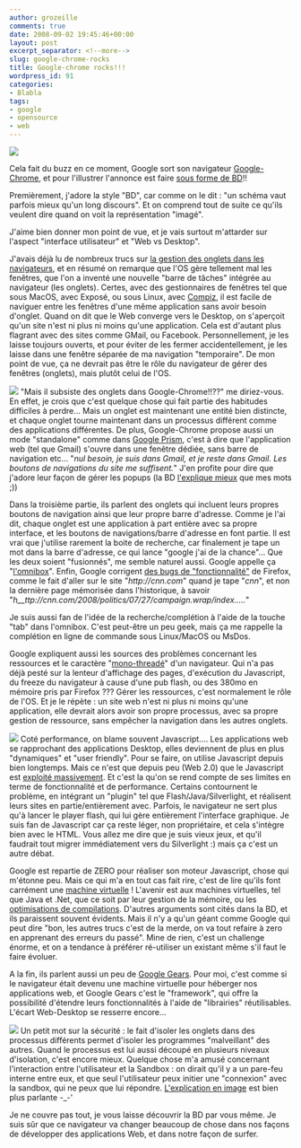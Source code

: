 ```yaml
---
author: grozeille
comments: true
date: 2008-09-02 19:45:46+00:00
layout: post
excerpt_separator: <!--more-->
slug: google-chrome-rocks
title: Google-chrome rocks!!!
wordpress_id: 91
categories:
- Blabla
tags:
- google
- opensource
- web
---
```


[![](http://grozeille.files.wordpress.com/2008/09/google-chrome_d_253845ejpeg1.jpg)](http://grozeille.files.wordpress.com/2008/09/google-chrome_d_253845ejpeg1.jpg)

Cela fait du buzz en ce moment, Google sort son navigateur [Google-Chrome](http://www.google.com/chrome), et pour l'illustrer l'annonce est faire [sous forme de BD](http://www.google.com/googlebooks/chrome/)!!

Premièrement, j'adore la style "BD", car comme on le dit : "un schéma vaut parfois mieux qu'un long discours". Et on comprend tout de suite ce qu'ils veulent dire quand on voit la représentation "imagé".

J'aime bien donner mon point de vue, et je vais surtout m'attarder sur l'aspect "interface utilisateur" et "Web vs Desktop".

<!--more-->

J'avais déjà lu de nombreux trucs sur [la gestion des onglets dans les navigateurs](http://people.mozilla.com/~faaborg/files/prism/announcement/transition550.png), et en résumé on remarque que l'OS gère tellement mal les fenêtres, que l'on a inventé une nouvelle "barre de tâches" intégrée au navigateur (les onglets).
Certes, avec des gestionnaires de fenêtres tel que sous MacOS, avec Exposé, ou sous Linux, avec [Compiz](http://fr.youtube.com/watch?v=-LsrocISlyQ), il est facile de naviguer entre les fenêtres d'une même application sans avoir besoin d'onglet.
Quand on dit que le Web converge vers le Desktop, on s'aperçoit qu'un site n'est ni plus ni moins qu'une application. Cela est d'autant plus flagrant avec des sites comme GMail, ou Facebook. Personnellement, je les laisse toujours ouverts, et pour éviter de les fermer accidentellement, je les laisse dans une fenêtre séparée de ma navigation "temporaire".
De mon point de vue, ça ne devrait pas être le rôle du navigateur de gérer des fenêtres (onglets), mais plutôt celui de l'OS.


[![](http://grozeille.files.wordpress.com/2008/09/image-23.png?w=300)](http://grozeille.files.wordpress.com/2008/09/image-23.png)
"Mais il subsiste des onglets dans Google-Chrome!!??" me diriez-vous. En effet, je crois que c'est quelque chose qui fait partie des habitudes difficiles à perdre...
Mais un onglet est maintenant une entité bien distincte, et chaque onglet tourne maintenant dans un processus différent comme des applications différentes.
De plus, Google-Chrome propose aussi un mode "standalone" comme dans [Google Prism](http://labs.mozilla.com/2007/10/prism/), c'est à dire que l'application web (tel que Gmail) s'ouvre dans une fenêtre dédiée, sans barre de navigation etc... "_nul besoin, je suis dans Gmail, et je reste dans Gmail. Les boutons de navigations du site me suffisent._"
J'en profite pour dire que j'adore leur façon de gérer les popups (la BD [l'explique mieux](http://www.google.com/googlebooks/chrome/images/23.jpg) que mes mots ;))

Dans la troisième partie, ils parlent des onglets qui incluent leurs propres boutons de navigation ainsi que leur propre barre d'adresse. Comme je l'ai dit, chaque onglet est une application à part entière avec sa propre interface, et les boutons de navigations/barre d'adresse en font partie.
Il est vrai que j'utilise rarement la boite de recherche, car finalement je tape un mot dans la barre d'adresse, ce qui lance "google j'ai de la chance"... Que les deux soient "fusionnés", me semble naturel aussi. Google appelle ça "[l'omnibox](http://www.google.com/googlebooks/chrome/images/19.jpg)".
Enfin, Google corrigent [des bugs de "fonctionnalité"](http://www.google.com/googlebooks/chrome/images/20.jpg) de Firefox, comme le fait d'aller sur le site "_http://cnn.com_" quand je tape "_cnn_", et non la dernière page mémorisée dans l'historique, à savoir "_h__ttp://cnn.com/2008/politics/07/27/campaign.wrap/index....._"

Je suis aussi fan de l'idée de la recherche/complétion à l'aide de la touche "tab" dans l'omnibox. C'est peut-être un peu geek, mais ça me rappelle la complétion en ligne de commande sous Linux/MacOS ou MsDos.

Google expliquent aussi les sources des problèmes concernant les ressources et le caractère "[mono-threadé](http://www.google.com/googlebooks/chrome/images/4.jpg)" d'un navigateur.
Qui n'a pas déjà pesté sur la lenteur d'affichage des pages, d'exécution du Javascript, du freeze du navigateur à cause d'une pub flash, ou des 380mo en mémoire pris par Firefox ???
Gérer les ressources, c'est normalement le rôle de l'OS. Et je le répète : un site web n'est ni plus ni moins qu'une application, elle devrait alors avoir son propre processus, avec sa propre gestion de ressource, sans empêcher la navigation dans les autres onglets.

[![](http://grozeille.files.wordpress.com/2008/09/image-24.png?w=300)](http://grozeille.files.wordpress.com/2008/09/image-24.png)
Coté performance, on blame souvent Javascript....
Les applications web se rapprochant des applications Desktop, elles deviennent de plus en plus "dynamiques" et "user friendly". Pour se faire, on utilise Javascript depuis bien longtemps. Mais ce n'est que depuis peu (Web 2.0) que le Javascript est [exploité massivement](http://script.aculo.us/). Et c'est la qu'on se rend compte de ses limites en terme de fonctionnalité et de performance.
Certains contournent le problème, en intégrant un "plugin" tel que Flash/Java/Silverlight, et réalisent leurs sites en partie/entièrement avec. Parfois, le navigateur ne sert plus qu'à lancer le player flash, qui lui gère entièrement l'interface graphique.
Je suis fan de Javascript car ça reste léger, non propriétaire, et cela s'intègre bien avec le HTML. Vous allez me dire que je suis vieux jeux, et qu'il faudrait tout migrer immédiatement vers du Silverlight :) mais ça c'est un autre débat.

Google est repartie de ZERO pour réaliser son moteur Javascript, chose qui m'étonne peu. Mais ce qui m'a en tout cas fait rire, c'est de lire qu'ils font carrément une [machine virtuelle](http://www.google.com/googlebooks/chrome/images/13.jpg) ! L'avenir est aux machines virtuelles, tel que Java et .Net, que ce soit par leur gestion de la mémoire, ou les [optimisations de compilations](http://www.google.com/googlebooks/chrome/images/15.jpg). D'autres arguments sont cités dans la BD, et ils paraissent souvent évidents. Mais il n'y a qu'un géant comme Google qui peut dire "bon, les autres trucs c'est de la merde, on va tout refaire à zero en apprenant des erreurs du passé". Mine de rien, c'est un challenge énorme, et on a tendance à préférer ré-utiliser un existant même s'il faut le faire évoluer.

A la fin, ils parlent aussi un peu de [Google Gears](http://gears.google.com/). Pour moi, c'est comme si le navigateur était devenu une machine virtuelle pour héberger nos applications web, et Google Gears c'est le "framework", qui offre la possibilité d'étendre leurs fonctionnalités à l'aide de "librairies" réutilisables. L'écart Web-Desktop se resserre encore...

[![](http://grozeille.files.wordpress.com/2008/09/dlpage_lg.jpg?w=300)](http://grozeille.files.wordpress.com/2008/09/dlpage_lg.jpg)
Un petit mot sur la sécurité : le fait d'isoler les onglets dans des processus différents permet d'isoler les programmes "malveillant" des autres. Quand le processus est lui aussi découpé en plusieurs niveaux d'isolation, c'est encore mieux. Quelque chose m'a amusé concernant l'interaction entre l'utilisateur et la Sandbox : on dirait qu'il y a un pare-feu interne entre eux, et que seul l'utilisateur peux initier une "connexion" avec la sandbox, qui ne peux que lui répondre. [L'explication en image](http://www.google.com/googlebooks/chrome/images/29.jpg) est bien plus parlante -_-'

Je ne couvre pas tout, je vous laisse découvrir la BD par vous même.
Je suis sûr que ce navigateur va changer beaucoup de chose dans nos façons de développer des applications Web, et dans notre façon de surfer.
